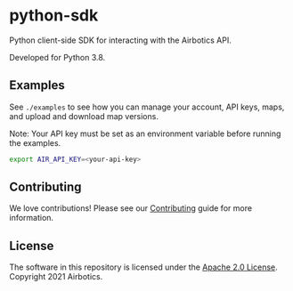 # python-sdk

Python client-side SDK for interacting with the Airbotics API.

Developed for Python 3.8.

## Examples

See `./examples` to see how you can manage your account, API keys, maps, and upload and download map versions.

Note: Your API key must be set as an environment variable before running the examples.

```bash
export AIR_API_KEY=<your-api-key>
```

## Contributing

We love contributions! Please see our [Contributing](CONTRIBUTING.md) guide for more information.

## License

The software in this repository is licensed under the [Apache 2.0 License](LICENSE). Copyright 2021 Airbotics.